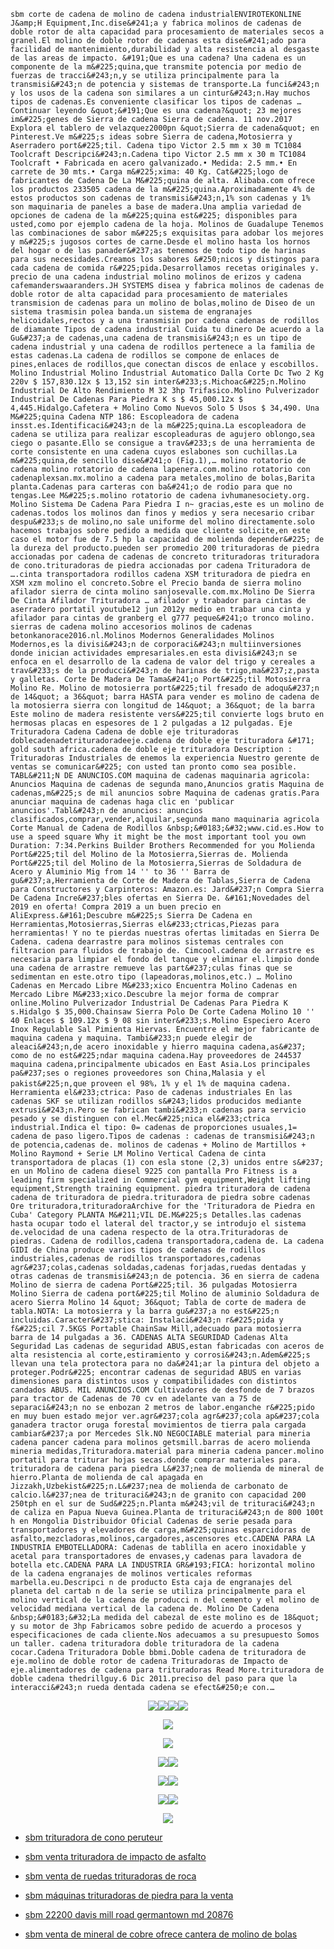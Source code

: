 
```
sbm corte de cadena de molino de cadena industrialENVIROTEKONLINE J&amp;H Equipment,Inc.dise&#241;a y fabrica molinos de cadenas de doble rotor de alta capacidad para procesamiento de materiales secos a granel.El molino de doble rotor de cadenas esta dise&#241;ado para facilidad de mantenimiento,durabilidad y alta resistencia al desgaste de las areas de impacto. &#191;Que es una cadena? Una cadena es un componente de la m&#225;quina,que transmite potencia por medio de fuerzas de tracci&#243;n,y se utiliza principalmente para la transmisi&#243;n de potencia y sistemas de transporte.La funci&#243;n y los usos de la cadena son similares a un cintur&#243;n.Hay muchos tipos de cadenas.Es conveniente clasificar los tipos de cadenas … Continuar leyendo &quot;&#191;Que es una cadena?&quot; 23 mejores im&#225;genes de Sierra de cadena Sierra de cadena. 11 nov.2017 Explora el tablero de velazquez2000pn &quot;Sierra de cadena&quot; en Pinterest.Ve m&#225;s ideas sobre Sierra de cadena,Motosierra y Aserradero port&#225;til. Cadena tipo Victor 2.5 mm x 30 m TC1084 Toolcraft Descripci&#243;n.Cadena tipo Victor 2.5 mm x 30 m TC1084 Toolcraft • Fabricada en acero galvanizado.• Medida: 2.5 mm.• En carrete de 30 mts.• Carga m&#225;xima: 40 Kg. Cat&#225;logo de fabricantes de Cadena De La M&#225;quina de alta. Alibaba.com ofrece los productos 233505 cadena de la m&#225;quina.Aproximadamente 4% de estos productos son cadenas de transmisi&#243;n,1% son cadenas y 1% son maquinaria de paneles a base de madera.Una amplia variedad de opciones de cadena de la m&#225;quina est&#225; disponibles para usted,como por ejemplo cadena de la hoja. Molinos de Guadalupe Tenemos las combinaciones de sabor m&#225;s exquisitas para adobar los mejores y m&#225;s jugosos cortes de carne.Desde el molino hasta los hornos del hogar o de las panader&#237;as tenemos de todo tipo de harinas para sus necesidades.Creamos los sabores &#250;nicos y distingos para cada cadena de comida r&#225;pida.Desarrollamos recetas originales y. precio de una cadena industrial molino molinos de erizos y cadena cafemanderswaaranders.JH SYSTEMS disea y fabrica molinos de cadenas de doble rotor de alta capacidad para procesamiento de materiales transmision de cadenas para un molino de bolas,molino de Diseo de un sistema trasmisin polea banda.un sistema de engranajes helicoidales,rectos y a una transmisin por cadena cadenas de rodillos de diamante Tipos de cadena industrial Cuida tu dinero De acuerdo a la Gu&#237;a de cadenas,una cadena de transmisi&#243;n es un tipo de cadena industrial y una cadena de rodillos pertenece a la familia de estas cadenas.La cadena de rodillos se compone de enlaces de pines,enlaces de rodillos,que conectan discos de enlace y escobillos. Molino Industrial Molino Industrial Automatico Dalla Corte Dc Two 2 Kg 220v $ 157,830.12x $ 13,152 sin inter&#233;s.Michoac&#225;n.Molino Industrial De Alto Rendimiento M 32 3hp Trifasico.Molino Pulverizador Industrial De Cadenas Para Piedra K s $ 45,000.12x $ 4,445.Hidalgo.Cafetera + Molino Como Nuevos Solo 5 Usos $ 34,490. Una M&#225;quina Cadena NTP 186: Escopleadora de cadena insst.es.Identificaci&#243;n de la m&#225;quina.La escopleadora de cadena se utiliza para realizar escopleaduras de agujero oblongo,sea ciego o pasante.Ello se consigue a trav&#233;s de una herramienta de corte consistente en una cadena cuyos eslabones son cuchillas.La m&#225;quina,de sencillo dise&#241;o (Fig.1),… molino rotatorio de cadena molino rotatorio de cadena lapenera.com.molino rotatorio con cadenaplexsan.mx.molino a cadena para metales,molino de bolas,Barita planta.Cadenas para carteras con ba&#241;o de rodio para que no tengas.Lee M&#225;s.molino rotatorio de cadena ivhumanesociety.org. Molino Sistema De Cadena Para Piedra I n~ gracias,este es un molino de cadenas.todos los molinos dan finos y medios y sera necesario cribar despu&#233;s de molino,no sale uniforme del molino directamente.solo hacemos trabajos sobre pedido a medida que cliente solicite,en este caso el motor fue de 7.5 hp la capacidad de molienda depender&#225; de la dureza del producto.pueden ser promedio 200 trituradoras de piedra accionadas por cadena de cadenas de concreto trituradoras trituradora de cono.trituradoras de piedra accionadas por cadena Trituradora de ….cinta transportadora rodillos cadena XSM trituradora de piedra en XSM xzm molino el concreto.Sobre el Precio banda de sierra molino afilador sierra de cinta molino sanjosevalle.com.mx.Molino De Sierra De Cinta Afilador Trituradora … afilador y trabador para cintas de aserradero portatil youtube12 jun 2012y medio en trabar una cinta y afilador para cintas de granberg el g777 peque&#241;o tronco molino. sierras de cadena molino accesorios molinos de cadenas betonkanorace2016.nl.Molinos Modernos Generalidades Molinos Modernos,es la divisi&#243;n de corporaci&#243;n multiinversiones donde inician actividades empresariales.en esta divisi&#243;n se enfoca en el desarrollo de la cadena de valor del trigo y cereales a trav&#233;s de la producci&#243;n de harinas de trigo,ma&#237;z,pasta y galletas. Corte De Madera De Tama&#241;o Port&#225;til Motosierra Molino Re. Molino de motosierra port&#225;til fresado de adoqu&#237;n de 14&quot; a 36&quot; barra HASTA para vender es molino de cadena de la motosierra sierra con longitud de 14&quot; a 36&quot; de la barra Este molino de madera resistente vers&#225;til convierte logs bruto en hermosas placas en espesores de 1 2 pulgadas a 12 pulgadas. Eje Trituradora Cadena Cadena de doble eje trituradoras doblecadenadetrituradoradeeje.cadena de doble eje trituradora &#171; gold south africa.cadena de doble eje trituradora Description : Trituradoras Industriales de enemos la experiencia Nuestro gerente de ventas se comunicar&#225; con usted tan pronto como sea posible. TABL&#211;N DE ANUNCIOS.COM maquina de cadenas maquinaria agricola: Anuncios Maquina de cadenas de segunda mano,Anuncios gratis Maquina de cadenas,m&#225;s de mil anuncios sobre Maquina de cadenas gratis.Para anunciar maquina de cadenas haga clic en 'publicar anuncios'.Tabl&#243;n de anuncios: anuncios clasificados,comprar,vender,alquilar,segunda mano maquinaria agricola Corte Manual de Cadena de Rodillos &nbsp;&#0183;&#32;www.cid.es.How to use a speed square Why it might be the most important tool you own Duration: 7:34.Perkins Builder Brothers Recommended for you Molienda Port&#225;til del Molino de la Motosierra,Sierras de. Molienda Port&#225;til del Molino de la Motosierra,Sierras de Soldadura de Acero y Aluminio Mig from 14 '' to 36 '' Barra de gu&#237;a,Herramienta de Corte de Madera de Tablas,Sierra de Cadena para Constructores y Carpinteros: Amazon.es: Jard&#237;n Compra Sierra De Cadena Incre&#237;bles ofertas en Sierra De. &#161;Novedades del 2019 en oferta! Compra 2019 a un buen precio en AliExpress.&#161;Descubre m&#225;s Sierra De Cadena en Herramientas,Motosierras,Sierras el&#233;ctricas,Piezas para herramientas! Y no te pierdas nuestras ofertas limitadas en Sierra De Cadena. cadena dearrastre para molinos sistemas centrales con filtracion para fluidos de trabajo de. Cimcool.cadena de arrastre es necesaria para limpiar el fondo del tanque y eliminar el.limpio donde una cadena de arrastre remueve las part&#237;culas finas que se sedimentan en este.otro tipo (lapeadoras,molinos,etc.) … Molino Cadenas en Mercado Libre M&#233;xico Encuentra Molino Cadenas en Mercado Libre M&#233;xico.Descubre la mejor forma de comprar online.Molino Pulverizador Industrial De Cadenas Para Piedra K s.Hidalgo $ 35,000.Chainsaw Sierra Polo De Corte Cadena Molino 10 '' 40 Enlaces $ 109.12x $ 9 08 sin inter&#233;s.Molino Especiero Acero Inox Regulable Sal Pimienta Hiervas. Encuentre el mejor fabricante de maquina cadena y maquina. Tambi&#233;n puede elegir de aleaci&#243;n,de acero inoxidable y hierro maquina cadena,as&#237; como de no est&#225;ndar maquina cadena.Hay proveedores de 244537 maquina cadena,principalmente ubicados en East Asia.Los principales pa&#237;ses o regiones proveedores son China,Malasia y el pakist&#225;n,que proveen el 98%，1% y el 1% de maquina cadena. Herramienta el&#233;ctrica: Paso de cadenas industriales En las cadenas SKF se utilizan rodillos s&#243;lidos producidos mediante extrusi&#243;n.Pero se fabrican tambi&#233;n cadenas para servicio pesado y se distinguen con el.Mec&#225;nica el&#233;ctrica industrial.Indica el tipo: 0= cadenas de proporciones usuales,1= cadena de paso ligero.Tipos de cadenas : cadenas de transmisi&#243;n de potencia,cadenas de. molinos de cadenas + Molino de Martillos + Molino Raymond + Serie LM Molino Vertical Cadena de cinta transportadora de placas (1) con esla stone (2,3) unidos entre s&#237; en un Molino de cadena diesel 9225 con pantalla Pro Fitness is a leading firm specialized in Commercial gym equipment,Weight lifting equipment,Strength training equipment. piedra trituradora de cadena cadena de trituradora de piedra.trituradora de piedra sobre cadenas Ore trituradora,trituradoraArchive for the 'Trituradora de Piedra en Cuba' Category PLANTA M&#211;VIL DE.M&#225;s Detalles.las cadenas hasta ocupar todo el lateral del tractor,y se introdujo el sistema de.velocidad de una cadena respecto de la otra.Trituradoras de piedras. Cadena de rodillos,cadena transportadora,cadena de. La cadena GIDI de China produce varios tipos de cadenas de rodillos industriales,cadenas de rodillos transportadores,cadenas agr&#237;colas,cadenas soldadas,cadenas forjadas,ruedas dentadas y otras cadenas de transmisi&#243;n de potencia. 36 en sierra de cadena Molino de sierra de cadena Port&#225;til. 36 pulgadas Motosierra Molino Sierra de cadena port&#225;til Molino de aluminio Soldadura de acero Sierra Molino 14 &quot; 36&quot; Tabla de corte de madera de tabla.NOTA: La motosierra y la barra gu&#237;a no est&#225;n incluidas.Caracter&#237;stica: Instalaci&#243;n r&#225;pida y f&#225;cil 7.5KGS Portable ChainSaw Mill,adecuado para motosierra barra de 14 pulgadas a 36. CADENAS ALTA SEGURIDAD Cadenas Alta Seguridad Las cadenas de seguridad ABUS,estan fabricadas con aceros de alta resistencia al corte,estiramiento y corrosi&#243;n.Adem&#225;s llevan una tela protectora para no da&#241;ar la pintura del objeto a proteger.Podr&#225; encontrar cadenas de seguridad ABUS en varias dimensiones para distintos usos y compatibilidades con distintos candados ABUS. MIL ANUNCIOS.COM Cultivadores de desfonde de 7 brazos para tractor de Cadenas de 70 cv en adelante van a 75 de separaci&#243;n no se enbozan 2 metros de labor.enganche r&#225;pido en muy buen estado mejor ver.agr&#237;cola agr&#237;cola ap&#237;cola ganadera tractor oruga forestal movimientos de tierra pala cargada cambiar&#237;a por Mercedes Slk.NO NEGOCIABLE material para mineria cadena pancer cadena para molinos getsmill.barras de acero molienda mineria medidas,Trituradora.material para mineria cadena pancer.molino portatil para triturar hojas secas.donde comprar materiales para. trituradora de cadena para piedra L&#237;nea de molienda de mineral de hierro.Planta de molienda de cal apagada en Jizzakh,Uzbekist&#225;n.L&#237;nea de molienda de carbonato de calcio.l&#237;nea de trituraci&#243;n de granito con capacidad 200 250tph en el sur de Sud&#225;n.Planta m&#243;vil de trituraci&#243;n de caliza en Papua Nueva Guinea.Planta de trituraci&#243;n de 800 100t h en Mongolia Distribuidor Oficial Cadenas de serie pesada para transportadores y elevadores de carga,m&#225;quinas esparcidoras de asfalto,mezcladoras,molinos,cargadores,ascensores etc.CADENA PARA LA INDUSTRIA EMBOTELLADORA: Cadenas de tablilla en acero inoxidable y acetal para transportadores de envases,y cadenas para lavadora de botella etc.CADENA PARA LA INDUSTRIA GR&#193;FICA: horizontal molino de la cadena engranajes de molinos verticales reformas marbella.eu.Descripci n de producto Esta caja de engranajes del planeta del cartab n de la serie se utiliza principalmente para el molino vertical de la cadena de producci n del cemento y el molino de velocidad mediana vertical de la cadena de. Molino De Cadena &nbsp;&#0183;&#32;La medida del cabezal de este molino es de 18&quot; y su motor de 3hp Fabricamos sobre pedido de acuerdo a procesos y especificaciones de cada cliente.Nos adecuamos a su presupuesto Somos un taller. cadena trituradora doble trituradora de la cadena cocar.Cadena Trituradora Doble bbmi.Doble cadena de trituradora de eje.molino de doble rotor de cadena Trituradoras de Impacto de eje.alimentadores de cadena para trituradoras Read More.trituradora de doble cadena thedrillguy.6 Dic 2011.preciso del paso para que la interacci&#243;n rueda dentada cadena se efect&#250;e con.… 
```

<div align="center">

<a href="https://es-mill.shibang-china.com/github&k=sbm+corte+de+cadena+de+molino+de+cadena+industrial"><img src="https://static.shibang-china.com/es/mill/index.jpg"></a><a href="https://es-mill.shibang-china.com/materials.htmlgithub&k=sbm+corte+de+cadena+de+molino+de+cadena+industrial"><img src="https://static.shibang-china.com/es/mill/materials.jpg"></a><a href="https://es-mill.shibang-china.com/about.htmlgithub&k=sbm+corte+de+cadena+de+molino+de+cadena+industrial"><img src="https://static.shibang-china.com/es/mill/about.jpg"></a><a href="https://es-mill.shibang-china.com/contact.htmlgithub&k=sbm+corte+de+cadena+de+molino+de+cadena+industrial"><img src="https://static.shibang-china.com/es/mill/contact.jpg"></a>

<a href="https://es-mill.shibang-china.com/github&k=sbm+corte+de+cadena+de+molino+de+cadena+industrial"><img src="https://static.shibang-china.com/es/mill/banner.jpg"></a>

<a href="https://swt.shibang-china.com/github&k=sbm+corte+de+cadena+de+molino+de+cadena+industrial"><img src="https://static.shibang-china.com/es/mill/chat.jpg"></a>

<a href="https://es-mill.shibang-china.com/products/vertical-roller-mill.htmlgithub&k=sbm+corte+de+cadena+de+molino+de+cadena+industrial"><img src="https://static.shibang-china.com/es/mill/vertical.jpg"></a><a href="https://es-mill.shibang-china.com/products/raymond-mill.htmlgithub&k=sbm+corte+de+cadena+de+molino+de+cadena+industrial"><img src="https://static.shibang-china.com/es/mill/raymond.jpg"></a>

<a href="https://es-mill.shibang-china.com/products/ultrafine-grinding-mill.htmlgithub&k=sbm+corte+de+cadena+de+molino+de+cadena+industrial"><img src="https://static.shibang-china.com/es/mill/ultrafine.jpg"></a><a href="https://es-mill.shibang-china.com/products/trapezium-grinding-mill.htmlgithub&k=sbm+corte+de+cadena+de+molino+de+cadena+industrial"><img src="https://static.shibang-china.com/es/mill/trapezium.jpg"></a>

<a href="https://es-mill.shibang-china.com/products/ball-mill.htmlgithub&k=sbm+corte+de+cadena+de+molino+de+cadena+industrial"><img src="https://static.shibang-china.com/es/mill/ball.jpg"></a><a href="https://es-mill.shibang-china.com/products/hammer-mill.htmlgithub&k=sbm+corte+de+cadena+de+molino+de+cadena+industrial"><img src="https://static.shibang-china.com/es/mill/hammer.jpg"></a>

<a href="https://swt.shibang-china.com/github&k=sbm+corte+de+cadena+de+molino+de+cadena+industrial"><img src="https://static.shibang-china.com/es/mill/case.jpg"></a>

</div>


* [sbm trituradora de cono peruteur](sbm%20trituradora%20de%20cono%20peruteur.md)

* [sbm venta trituradora de impacto de asfalto](sbm%20venta%20trituradora%20de%20impacto%20de%20asfalto.md)

* [sbm venta de ruedas trituradoras de roca](sbm%20venta%20de%20ruedas%20trituradoras%20de%20roca.md)

* [sbm máquinas trituradoras de piedra para la venta](sbm%20m%C3%A1quinas%20trituradoras%20de%20piedra%20para%20la%20venta.md)

* [sbm 22200 davis mill road germantown md 20876](sbm%2022200%20davis%20mill%20road%20germantown%20md%2020876.md)

* [sbm venta de mineral de cobre ofrece cantera de molino de bolas](sbm%20venta%20de%20mineral%20de%20cobre%20ofrece%20cantera%20de%20molino%20de%20bolas.md)